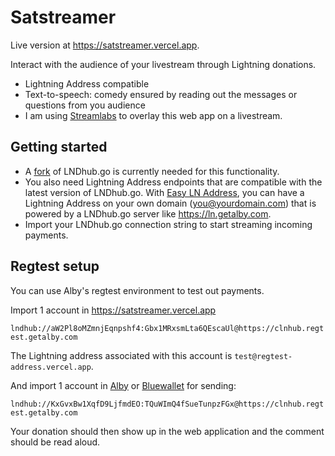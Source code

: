 # Satstreamer

Live version at https://satstreamer.vercel.app.

Interact with the audience of your livestream through Lightning donations.

- Lightning Address compatible
- Text-to-speech: comedy ensured by reading out the messages or questions from you audience
- I am using [Streamlabs](https://streamlabs.com) to overlay this web app on a livestream.

## Getting started
- A [fork](https://github.com/getAlby/lndhub.go/pull/135) of LNDhub.go is currently needed for this functionality.
- You also need Lightning Address endpoints that are compatible with the latest version of LNDhub.go.
With [Easy LN Address](https://github.com/kiwiidb/easy-ln-address), you can have a Lightning Address on your own domain (you@yourdomain.com)
that is powered by a LNDhub.go server like https://ln.getalby.com.
- Import your LNDhub.go connection string to start streaming incoming payments.

## Regtest setup
You can use Alby's regtest environment to test out payments.

Import 1 account in https://satstreamer.vercel.app

`lndhub://aW2Pl8oMZmnjEqnpshf4:Gbx1MRxsmLta6QEscaUl@https://clnhub.regtest.getalby.com`

The Lightning address associated with this account is `test@regtest-address.vercel.app`.

And import 1 account in [Alby](https://getalby.com) or [Bluewallet](https://bluewallet.io) for sending:

`lndhub://KxGvxBw1XqfD9LjfmdEO:TQuWImQ4fSueTunpzFGx@https://clnhub.regtest.getalby.com`

Your donation should then show up in the web application and the comment should be read aloud.